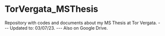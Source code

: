 # TorVergata_MSThesis
Repository with codes and documents about my MS Thesis at Tor Vergata. ---
Updated to: 03/07/23. ---
Also on Google Drive.
